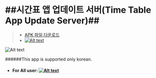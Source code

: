 ##시간표 앱 업데이트 서버(Time Table App Update Server)##
=================
> + [APK 파일 다운로드](https://github.com/imscs21/myclass_timetable/releases/download/3Grade_TimeTable_1.03/3_09_timetable_1.03.apk)
> + [![Alt text](https://developer.android.com/images/brand/en_generic_rgb_wo_60.png "Get it on Google Play Store for Android Device")](market://details?id=thirdgrade.timetable)

![Alt text](http://cfile30.uf.tistory.com/image/2434F943552A6CF72F034E "미리보기")


######This app is supported only korean.


+ #### For All user: [![Alt text](https://developer.android.com/images/brand/en_generic_rgb_wo_60.png "Get it on Google Play site")](https://play.google.com/store/apps/details?id=thirdgrade.timetable)
